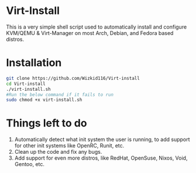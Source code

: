 # Virt-Install
This is a very simple shell script used to automatically install and configure KVM/QEMU & Virt-Manager on most Arch, Debian, and Fedora based distros.
# Installation
```bash
git clone https://github.com/Wizkid116/Virt-install
cd Virt-install
./virt-install.sh
#Run the below command if it fails to run
sudo chmod +x virt-install.sh
```
# Things left to do
1. Automatically detect what init system the user is running, to add support for other init systems like OpenRC, Runit, etc.
2. Clean up the code and fix any bugs.
3. Add support for even more distros, like RedHat, OpenSuse, Nixos, Void, Gentoo, etc.
